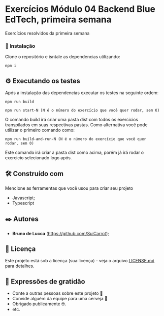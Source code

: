# Exercícios Módulo 04 Backend Blue EdTech, primeira semana

Exercícios resolvidos da primeira semana

### 🔧 Instalação

Clone o repositório e isntale as dependencias utilizando:

```
npm i
```

## ⚙️ Executando os testes

Após a instalação das dependencias executar os testes na seguinte ordem:

```
npm run build

npm run start-N (N é o número do exercício que você quer rodar, sem 0)
```

O comando build irá criar uma pasta dist com todos os exercicios transpilados em suas respectivas pastas. Como alternativa você pode utilizar o primeiro comando como:

```
npm run build-and-run-N (N é o número do exercício que você quer rodar, sem 0)
```

Este comando irá criar a pasta dist como acima, porém já irá rodar o exercicio selecionado logo após.
## 🛠️ Construído com

Mencione as ferramentas que você usou para criar seu projeto

* Javascript; 
* Typescript

## ✒️ Autores

* **Bruno de Lucca** (https://github.com/SuiCarrot);

## 📄 Licença

Este projeto está sob a licença (sua licença) - veja o arquivo [LICENSE.md](https://github.com/SuiCarrot/BLUE-M03-BKE-P04-Backend/blob/main/LICENSE) para detalhes.

## 🎁 Expressões de gratidão

* Conte a outras pessoas sobre este projeto 📢
* Convide alguém da equipe para uma cerveja 🍺 
* Obrigado publicamente 🤓.
* etc.
